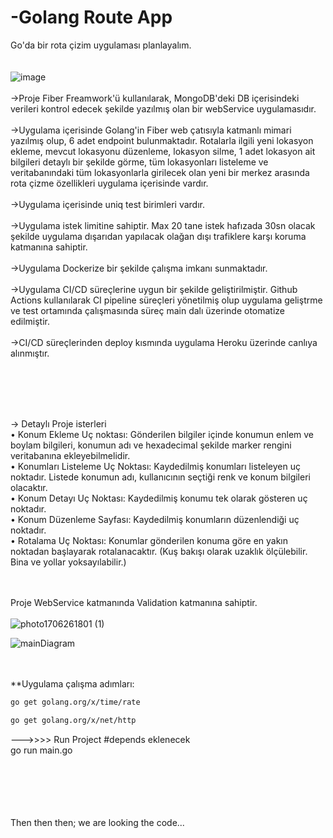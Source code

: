 # -Golang Route App

Go'da bir rota çizim uygulaması planlayalım. </br> </br> </br>
![image](https://raw.githubusercontent.com/gofiber/docs/master/static/img/logo-dark.svg)  </br>
</br>->Proje Fiber Freamwork'ü kullanılarak, MongoDB'deki DB içerisindeki verileri kontrol edecek şekilde yazılmış olan bir webService uygulamasıdır.</br></br>
->Uygulama içerisinde Golang'in Fiber web çatısıyla katmanlı mimari yazılmış olup, 6 adet endpoint bulunmaktadır. Rotalarla ilgili yeni lokasyon ekleme, mevcut lokasyonu düzenleme, lokasyon silme, 1 adet lokasyon ait bilgileri detaylı bir şekilde görme, tüm lokasyonları listeleme ve veritabanındaki tüm lokasyonlarla girilecek olan yeni bir merkez arasında rota çizme özellikleri uygulama içerisinde vardır.</br></br>
->Uygulama içerisinde uniq test birimleri vardır.</br></br>
->Uygulama istek limitine sahiptir. Max 20 tane istek hafızada 30sn olacak şekilde uygulama dışarıdan yapılacak olağan dışı trafiklere karşı koruma katmanına sahiptir.</br></br>
->Uygulama Dockerize bir şekilde çalışma imkanı sunmaktadır.</br></br>
->Uygulama CI/CD süreçlerine uygun bir şekilde geliştirilmiştir. Github Actions kullanılarak CI pipeline süreçleri yönetilmiş olup uygulama geliştrme ve test ortamında çalışmasında süreç main dalı üzerinde otomatize edilmiştir.</br></br>
->CI/CD süreçlerinden deploy kısmında uygulama Heroku üzerinde canlıya alınmıştır.</br>

</br></br></br>


</br>
-> Detaylı Proje isterleri</br>
•	Konum Ekleme Uç noktası: Gönderilen bilgiler içinde konumun enlem ve boylam bilgileri, konumun adı ve hexadecimal şekilde marker rengini veritabanına ekleyebilmelidir.</br>
•	Konumları Listeleme Uç Noktası:  Kaydedilmiş konumları listeleyen uç noktadır.  Listede konumun adı, kullanıcının seçtiği renk ve  konum bilgileri olacaktır.</br>
•	Konum Detayı Uç Noktası: Kaydedilmiş konumu tek olarak gösteren uç noktadır.</br>
•	Konum Düzenleme Sayfası: Kaydedilmiş konumların düzenlendiği uç noktadır.</br>
•	Rotalama Uç Noktası:  Konumlar gönderilen konuma göre en yakın noktadan başlayarak rotalanacaktır. (Kuş bakışı olarak uzaklık ölçülebilir. Bina ve yollar yoksayılabilir.)</br>

</br></br>
Proje WebService katmanında Validation katmanına sahiptir.</br></br>
![photo1706261801 (1)](https://github.com/aliustunelin/golang-route-app/assets/40759486/a90d7a6a-5acc-45a9-84ed-5fcf0d1f4583)
</br>


![mainDiagram](https://github.com/aliustunelin/golang-route-app/assets/40759486/751691a4-06d6-47e2-8701-d0577d696418)


</br></br>
**Uygulama çalışma adımları: <br>
```bash
go get golang.org/x/time/rate
```
```bash
go get golang.org/x/net/http
```





--->>>> Run Project
#depends eklenecek</br>
go run main.go

</br></br></br></br></br>
Then then then; we are looking the code...


